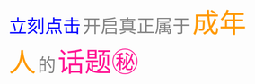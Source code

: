 
<html>
<head>
<meta charset="utf-8">
<style type="text/css" >
body{font-size:12px;}
span{font-weight:bold;}
details{
  overflow:hidden;
  height:0;
  padding-left:200px;
  position:relative;
  display:block;
}
details[open]{height:auto;}
</style>
</head>

<body>
<DIV style="cursor:hand" onclick="isHidden('div1')">
  <font size="6" color="blue">立刻点击</font>
  <font size="6" color="gray">开启真正属于</font>
  <font size="8" color="#FF9900">成年人</font>
  <font size="6" color="gray">的</font>
  <font size="8" color="#FF1493">话题㊙ </font><br>

</DIV>
<div id="div1" style="display:none">
  <br><br>
  <div style="text-align:center;">
    <font size="6" color="red">国内的房价真</font>
    <font size="16" color="red">高</font><br>
    <font size="6" color="red">加班真</font>
    <font size="16" color="red">狠🐶</font><br>
    <br>
    <font size="4" color="gray">真是太让人</font>
    <font size="6" color="28FF28">失望</font>
    <font size="4" color="gray">了</font><br><br>
    <font size="6">👈 点击</font>
    <font size="8" color="#00BFFF">关于我</font>
    <font size="6">大佬请带我飞 🙏</font>
  </div>
</div>

<span onClick="spanClick();">

</span>
<details id="details1">

</details>
<script>
function isHidden(oDiv){
  var vDiv = document.getElementById(oDiv);
  vDiv.style.display = (vDiv.style.display == 'none')?'block':'none';
}
</script>
</body>
</html>